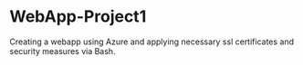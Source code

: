 # WebApp-Project1
Creating a webapp using Azure and applying necessary ssl certificates and security measures via Bash.
